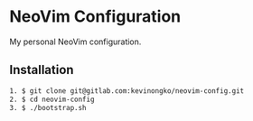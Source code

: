 # NeoVim Configuration
My personal NeoVim configuration.

## Installation
```sh
1. $ git clone git@gitlab.com:kevinongko/neovim-config.git
2. $ cd neovim-config
3. $ ./bootstrap.sh
```
